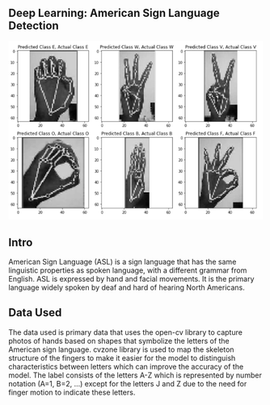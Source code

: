 ## Deep Learning: American Sign Language Detection
<img style='align:center' src="https://github.com/fathur-rs/sign_languange_detection/blob/main/preview.png" width="800"/>

## Intro
American Sign Language (ASL) is a sign language that has the same linguistic properties as spoken language, with a different grammar from English. ASL is expressed by hand and facial movements. It is the primary language widely spoken by deaf and hard of hearing North Americans.

## Data Used
The data used is primary data that uses the open-cv library to capture photos of hands based on shapes that symbolize the letters of the American sign language. cvzone library is used to map the skeleton structure of the fingers to make it easier for the model to distinguish characteristics between letters which can improve the accuracy of the model. The label consists of the letters A-Z which is represented by number notation (A=1, B=2, ...) except for the letters J and Z due to the need for finger motion to indicate these letters.
